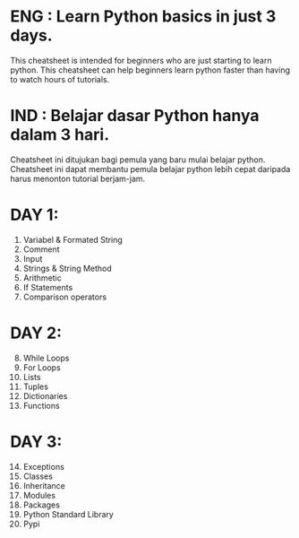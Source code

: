# ENG : Learn Python basics in just 3 days.
This cheatsheet is intended for beginners who are just starting to learn python. This cheatsheet can help beginners learn python faster than having to watch hours of tutorials.

# IND : Belajar dasar Python hanya dalam 3 hari.
Cheatsheet ini ditujukan bagi pemula yang baru mulai belajar python. Cheatsheet ini dapat membantu pemula belajar python lebih cepat daripada harus menonton tutorial berjam-jam.


# DAY 1:
1. Variabel & Formated String
2. Comment
3. Input
4. Strings & String Method
5. Arithmetic
6. If Statements
7. Comparison operators

# DAY 2:
8. While Loops
9. For Loops
10. Lists
11. Tuples
12. Dictionaries
13. Functions

# DAY 3:
14. Exceptions
15. Classes
16. Inheritance
17. Modules
18. Packages
19. Python Standard Library
20. Pypi
